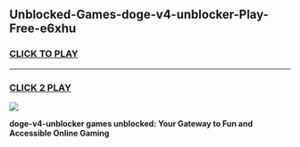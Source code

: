 
## Unblocked-Games-doge-v4-unblocker-Play-Free-e6xhu
<h3>
<a href="https://premium76.site?title=doge-v4-unblocker&ref=18A1">CLICK TO PLAY</a></h3>
<hr>

<h3>
<a href="https://premium76.site?title=doge-v4-unblocker&ref=18A1">CLICK 2 PLAY</a>
  
</h3>

<a href="https://premium76.site?title=doge-v4-unblocker&ref=18A1"><img src="https://clearcache.store/games.png"></a>


**doge-v4-unblocker games unblocked: Your Gateway to Fun and Accessible Online Gaming**
